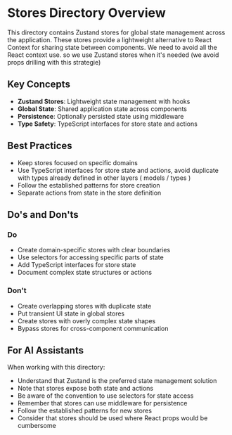 # Stores Directory Overview

This directory contains Zustand stores for global state management across the application. These stores provide a lightweight alternative to React Context for sharing state between components.
We need to avoid all the React context use. so we use Zustand stores when it's needed (we avoid props drilling with this strategie)

## Key Concepts

- **Zustand Stores**: Lightweight state management with hooks
- **Global State**: Shared application state across components
- **Persistence**: Optionally persisted state using middleware
- **Type Safety**: TypeScript interfaces for store state and actions

## Best Practices

- Keep stores focused on specific domains
- Use TypeScript interfaces for store state and actions, avoid duplicate with types already defined in other layers ( models / types )
- Follow the established patterns for store creation
- Separate actions from state in the store definition

## Do's and Don'ts

### Do

- Create domain-specific stores with clear boundaries
- Use selectors for accessing specific parts of state
- Add TypeScript interfaces for store state
- Document complex state structures or actions

### Don't

- Create overlapping stores with duplicate state
- Put transient UI state in global stores
- Create stores with overly complex state shapes
- Bypass stores for cross-component communication

## For AI Assistants

When working with this directory:

- Understand that Zustand is the preferred state management solution
- Note that stores expose both state and actions
- Be aware of the convention to use selectors for state access
- Remember that stores can use middleware for persistence
- Follow the established patterns for new stores
- Consider that stores should be used where React props would be cumbersome
